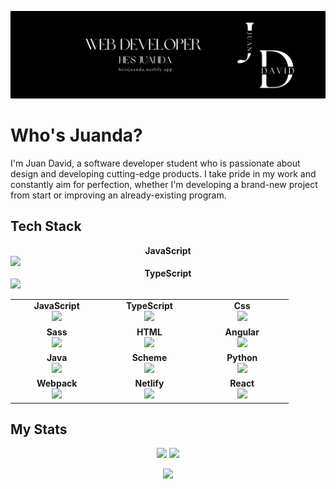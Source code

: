 <a target="_blank" href="https://heisjuanda.netlify.app/">
  <p align="left"> 
    <img src="https://github.com/heisjuanda/heisjuanda/blob/main/Front-end.png" alt="HeIsJuanDa Banner" /> 
  </p>
</a>

# Who's Juanda?

I'm Juan David, a software developer student who is passionate about design and developing cutting-edge products. I take pride in my work and constantly aim for perfection, whether I'm developing a brand-new project from start or improving an already-existing program.

## Tech Stack

<section display="flex" flex-direction="row" flex-wrap="wrap">
  
  <article width="20%" display="flex" flex-direction="column">
    <span><b><center>JavaScript</center></b></span> 
    <img height=60px src="https://user-images.githubusercontent.com/63882053/226981177-e522313d-50c1-4667-b0d6-94e521bec367.png">
  </article>
  
  <article width="20%" display="flex">
   <span><b><center>TypeScript</center></b></span> 
    <img height=60px src="https://user-images.githubusercontent.com/63882053/226982992-3fa3708f-b90f-44f1-b719-ec8e9ef6903e.png"> 
  </article>
  
</section>

<table>
 <tbody>

  <tr>
   
   <td align="center" width="20%">
    <span><b><center>JavaScript</center></b></span> 
    <img height=60px src="https://user-images.githubusercontent.com/63882053/226981177-e522313d-50c1-4667-b0d6-94e521bec367.png"> 
   </td>
   
   <td align="center" width="20%">
   <span><b><center>TypeScript</center></b></span> 
     <img height=60px src="https://user-images.githubusercontent.com/63882053/226982992-3fa3708f-b90f-44f1-b719-ec8e9ef6903e.png"> 
   </td>
   
   <td align="center" width="20%">
   <span><b><center>Css</center></b></span>
     <img height=60px src="https://user-images.githubusercontent.com/63882053/226981390-2325d364-88b7-486f-b5b3-3690e1ad7b9a.png">
   </td>
   
  </tr>

  <tr>
   
   </td>
   <td align="center" width="20%">
    <span><b><center>Sass</center></b></span> 
    <img height=60px src="https://user-images.githubusercontent.com/63882053/226982516-ce8cb328-729b-4b15-85be-f473fd8c5d96.png"> 
   </td>
 
   <td align="center" width="20%">
    <span><b><center>HTML</center></b></span> 
    <img height=60px src="https://user-images.githubusercontent.com/63882053/226981902-65baf892-fbe1-41c2-a9cc-abdba5c2fe82.png"> 
   </td>
 
   <td align="center" width="20%">
    <span><b><center>Angular</center></b></span> 
    <img height=60px src="https://user-images.githubusercontent.com/63882053/226983746-2971c55b-b93f-4719-8aa1-151c298e5933.png"> 
   </td>
 
  </tr>

  <tr>
 
   <td align="center" width="20%">
    <span><b><center>Java</center></b></span> 
    <img height=60px src="https://user-images.githubusercontent.com/63882053/226985245-27899061-1e24-4183-afc8-0047c341030b.png"> 
   </td>
 
   <td align="center" width="20%">
    <span><b><center>Scheme</center></b></span> 
    <img height=60px src="https://user-images.githubusercontent.com/63882053/226984805-3d587c7d-1ab1-46bd-9d2c-4f90ad931519.png"> 
   </td>
 
   <td align="center" width="20%">
    <span><b><center>Python</center></b></span> 
    <img height=60px src="https://user-images.githubusercontent.com/63882053/226984995-d66cd7aa-2dbf-4e15-83ae-d8aba9b419b0.png"> 
   </td>
 
  </tr>

  <tr>
 
   <td align="center" width="20%">
    <span><b><center>Webpack</center></b></span> 
    <img height=60px src="https://user-images.githubusercontent.com/63882053/228912875-eef675ce-9868-4f76-bb80-a3ed1662a011.png">
   </td>
 
   <td align="center" width="20%">
    <span><b><center>Netlify</center></b></span> 
    <img height=60px src="https://user-images.githubusercontent.com/63882053/228914507-8d19eb19-40aa-42dc-8568-d5ce92d3ac55.png"> 
   </td>
 
   <td align="center" width="20%">
    <span><b><center>React</center></b></span> 
    <img height=60px src="https://user-images.githubusercontent.com/63882053/238164013-99cfbb4d-1160-4876-9a89-ad504f0ed389.png"> 
   </td>
 
  </tr>

 </tbody>
</table>

## My Stats

<p align = "center">
  <img  src = "https://github-readme-stats.vercel.app/api?username=heisjuanda&show_icons=true&theme=dark&line_height=27">
  <img src = "https://github-readme-stats.vercel.app/api/top-langs/?username=heisjuanda&hide=html,css,java,shaderlab,kotlin,hlsl&theme=dark">
</p>

<p align = "center">
 <img  src="https://github-readme-streak-stats.herokuapp.com/?user=heisjuanda&show_icons=true&locale=en&layout=compact&theme=dark&line_height=0" />
</p> 
